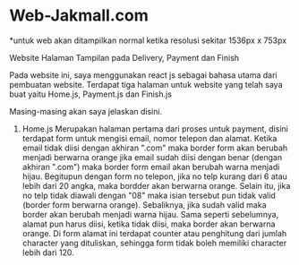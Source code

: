 # Web-Jakmall.com

*untuk web akan ditampilkan normal ketika resolusi sekitar 1536px x 753px

Website Halaman Tampilan pada Delivery, Payment dan Finish

Pada website ini, saya menggunakan react js sebagai bahasa utama dari pembuatan website.
Terdapat tiga halaman untuk website yang telah saya buat yaitu Home.js, Payment.js dan Finish.js

Masing-masing akan saya jelaskan disini.

1. Home.js 
Merupakan halaman pertama dari proses untuk payment, disini terdapat form untuk mengisi email, nomor telepon dan alamat.
Ketika email tidak diisi dengan akhiran ".com" maka border form akan berubah menjadi berwarna orange
jika email sudah diisi dengan benar (dengan akhiran ".com") maka border form email akan berubah warna menjadi hijau.
Begitupun dengan form no telepon, jika no telp kurang dari 6 atau lebih dari 20 angka, maka bordder akan berwarna orange.
Selain itu, jika no telp tidak diawali dengan "08" maka isian tersebut pun tidak valid (border form berwarna orange).
Sebaliknya, jika sudah valid maka border akan berubah menjadi warna hijau.
Sama seperti sebelumnya, alamat pun harus diisi, ketika tidak diisi, maka border akan berwarna orange.
Di form alamat ini terdapat counter atau penghitung dari jumlah character yang dituliskan, 
sehingga form tidak boleh memiliki character lebih dari 120.
